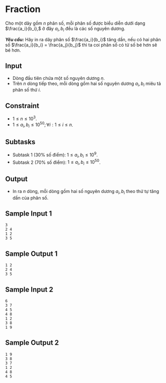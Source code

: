 # Fraction

Cho một dãy gồm $n$ phân số, mỗi phân số được biểu diễn dưới dạng $\frac{a_i}{b_i},$ ở đây $a_i,b_i$ đều là các số nguyên dương. 

***Yêu cầu:*** Hãy in ra dãy phân số $\frac{a_i}{b_i}$ tăng dần, nếu có hai phân số $\frac{a_i}{b_i} = \frac{a_j}{b_j}$ thì ta coi phân số có tử số bé hơn sẽ bé hơn. 

## Input

- Dòng đầu tiên chứa một số nguyên dương $n$.
- Trên $n$ dòng tiếp theo, mỗi dòng gồm hai số nguyên dương $a_i, b_i$ miêu tả phân số thứ $i$.

## Constraint

- $1 \le n \le 10^3$.
- $1 \le a_i, b_i \le 10^{50}; \forall i: 1 \le i \le n$.

## Subtasks

- Subtask $1$ ($30\%$ số điểm): $1\le a_i, b_i \le 10^9$.
- Subtask $2$ ($70\%$ số điểm): $1\le a_i, b_i \le 10^{50}$.

## Output

- In ra $n$ dòng, mỗi dòng gồm hai số nguyên dương $a_i, b_i$ theo thứ tự tăng dần của phân số.

## Sample Input 1

```
3
2 4
1 2
3 5
```

## Sample Output 1

```
1 2
2 4
3 5
```

## Sample Input 2

```
6
3 7
4 5
4 8
1 2
3 8
1 9
```

## Sample Output 2

```
1 9
3 8
3 7
1 2
4 8
4 5
```